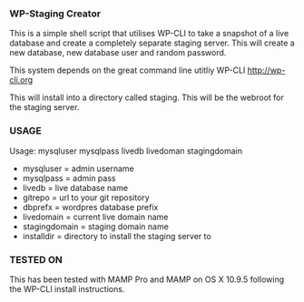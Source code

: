 ### WP-Staging Creator ###

This is a simple shell script that utilises WP-CLI to take a snapshot of a live database and create a completely separate staging server. This will create a new database, new database user and random password. 

This system depends on the great command line utitliy WP-CLI http://wp-cli.org

This will install into a directory called staging. This will be the webroot for the staging server. 

### USAGE ###

Usage: mysqluser mysqlpass livedb livedoman stagingdomain 

- mysqluser = admin username
- mysqlpass = admin pass
- livedb = live database name 
- gitrepo = url to your git repository 
- dbprefx = wordpres database prefix 
- livedomain = current live domain name
- stagingdomain = staging domain name 
- installdir = directory to install the staging server to 


### TESTED ON ###

This has been tested with MAMP Pro and MAMP on OS X 10.9.5 following the WP-CLI install instructions. 